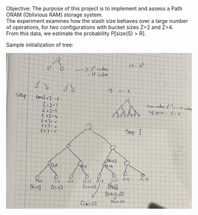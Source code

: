 Objective:
The purpose of this project is to implement and assess a Path ORAM (Oblivious RAM) storage system.  
The experiment examines how the stash size behaves over a large number of operations, for two configurations with bucket sizes Z=2 and Z=4.  
From this data, we estimate the probability P[size(S) > R].

Sample initialization of tree:

![My Logo](images/sample_tree_init.jpg)
